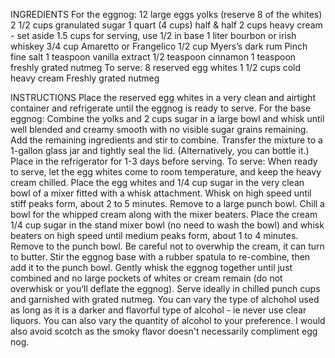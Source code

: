 INGREDIENTS
For the eggnog:
12 large eggs yolks (reserve 8 of the whites)
2 1/2 cups granulated sugar
1 quart (4 cups) half & half
2 cups heavy cream - set aside 1.5 cups for serving, use 1/2 in base
1 liter bourbon or irish whiskey
3/4 cup Amaretto or Frangelico
1/2 cup Myers’s dark rum
Pinch fine salt
1 teaspoon vanilla extract
1/2 teaspoon cinnamon
1 teaspoon freshly grated nutmeg
To serve:
8 reserved egg whites
1 1/2 cups cold heavy cream
Freshly grated nutmeg

INSTRUCTIONS
Place the reserved egg whites in a very clean and airtight container and refrigerate until the eggnog is ready to serve.
For the base eggnog:
Combine the yolks and 2 cups sugar in a large bowl and whisk until well blended and creamy smooth with no visible sugar grains remaining.
Add the remaining ingredients and stir to combine.
Transfer the mixture to a 1-gallon glass jar and tightly seal the lid. (Alternatively, you can bottle it.) Place in the refrigerator for 1-3 days before serving.
To serve:
When ready to serve, let the egg whites come to room temperature, and keep the heavy cream chilled. Place the egg whites and 1/4 cup sugar in the very clean bowl of a mixer fitted with a whisk attachment. Whisk on high speed until stiff peaks form, about 2 to 5 minutes. Remove to a large punch bowl. 
Chill a bowl for the whipped cream along with the mixer beaters. 
Place the cream  1/4 cup sugar in the stand mixer bowl (no need to wash the bowl) and whisk beaters on high speed until medium peaks form, about 1 to 4 minutes. Remove to the punch bowl. Be careful not to overwhip the cream, it can turn to butter.
Stir the eggnog base with a rubber spatula to re-combine, then add it to the punch bowl. Gently whisk the eggnog together until just combined and no large pockets of whites or cream remain (do not overwhisk or you’ll deflate the eggnog). Serve ideally in chilled punch cups and garnished with grated nutmeg.
You can vary the type of alchohol used as long as it is a darker and flavorful type of alcohol - ie never use clear liquors. You can also vary the quantity of alcohol to your preference. I would also avoid scotch as the smoky flavor doesn't necessarily compliment egg nog. 
